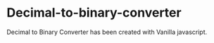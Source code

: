 # Decimal-to-binary-converter
Decimal to Binary Converter has been created with Vanilla javascript.
